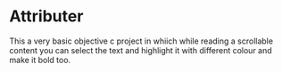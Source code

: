 # Attributer
This a very basic objective c project in whiich while reading a scrollable content you can select the text and highlight it with different colour and make it bold too.
